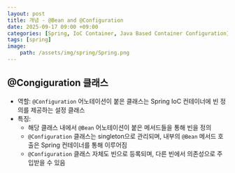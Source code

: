 ```yaml
---
layout: post
title: 개념 - @Bean and @Configuration
date: 2025-09-17 09:00 +09:00
categories: [Spring, IoC Container, Java Based Container Configuration]
tags: [spring]
image:
    path: /assets/img/spring/Spring.png
---
```


## @Congiguration 클래스

- 역할: `@Configuration` 어노테이션이 붙은 클래스는 Spring IoC 컨테이너에 빈 정의를 제공하는 설정 클래스
- 특징:
  - 해당 클래스 내에서 `@Bean` 어노테이션이 붙은 메서드들을 통해 빈을 정의
  - `@Configuration` 클래스는 singleton으로 관리되며, 내부의 `@Bean` 메서드 호출은 Spring 컨테이너를 통해 이루어짐
  - `@Configuration` 클래스 자체도 빈으로 등록되며, 다른 빈에서 의존성으로 주입받을 수 있음

